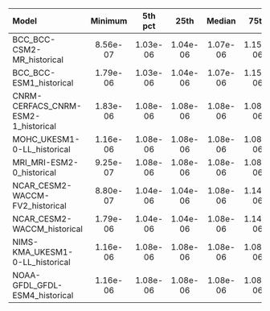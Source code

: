 Model | Minimum | 5th pct | 25th | Median | 75th | 95th pct | Maximum
 :-- |  :--:  |  :--:  |  :--:  |  :--:  |  :--:  |  :--:  |  :--: 
BCC_BCC-CSM2-MR_historical |  8.56e-07 |  1.03e-06 |  1.04e-06 |  1.07e-06 |  1.15e-06 |  1.15e-06 |  1.79e-06
BCC_BCC-ESM1_historical |  1.79e-06 |  1.03e-06 |  1.04e-06 |  1.07e-06 |  1.15e-06 |  1.15e-06 |  1.79e-06
CNRM-CERFACS_CNRM-ESM2-1_historical |  1.83e-06 |  1.08e-06 |  1.08e-06 |  1.08e-06 |  1.08e-06 |  1.08e-06 |  1.83e-06
MOHC_UKESM1-0-LL_historical |  1.16e-06 |  1.08e-06 |  1.08e-06 |  1.08e-06 |  1.08e-06 |  1.08e-06 |  1.83e-06
MRI_MRI-ESM2-0_historical |  9.25e-07 |  1.08e-06 |  1.08e-06 |  1.08e-06 |  1.08e-06 |  1.08e-06 |  1.84e-06
NCAR_CESM2-WACCM-FV2_historical |  8.80e-07 |  1.04e-06 |  1.04e-06 |  1.08e-06 |  1.14e-06 |  1.15e-06 |  1.79e-06
NCAR_CESM2-WACCM_historical |  1.79e-06 |  1.04e-06 |  1.04e-06 |  1.08e-06 |  1.14e-06 |  1.15e-06 |  1.79e-06
NIMS-KMA_UKESM1-0-LL_historical |  1.16e-06 |  1.08e-06 |  1.08e-06 |  1.08e-06 |  1.08e-06 |  1.08e-06 |  1.83e-06
NOAA-GFDL_GFDL-ESM4_historical |  1.16e-06 |  1.08e-06 |  1.08e-06 |  1.08e-06 |  1.08e-06 |  1.08e-06 |  1.83e-06
